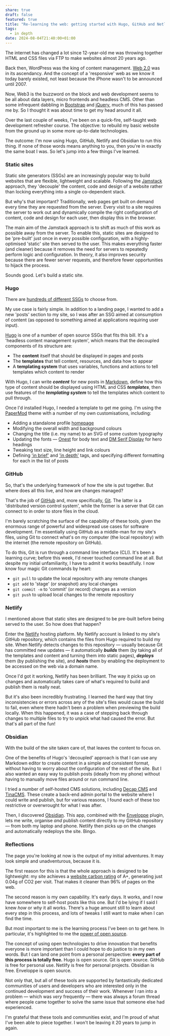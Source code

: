 ```yaml
---
share: true
draft: false
featured: true
title: "Re-learning the web: getting started with Hugo, GitHub and Netlify"
tags:
  - in depth
date: 2024-08-04T21:40:00+01:00
---
```

The internet has changed a lot since 12-year-old me was throwing together HTML and CSS files via FTP to make websites almost 20 years ago.

Back then, WordPress was the king of content management. [Web 2.0](https://www.oreilly.com/pub/a/web2/archive/what-is-web-20.html) was in its ascendancy. And the concept of a 'responsive' web as we know it today barely existed, not least because the iPhone wasn't to be announced until 2007.

Now, Web3 is the buzzword on the block and web development seems to be all about data layers, micro frontends and headless CMS. Other than some infrequent dabbling in [Bootstrap](https://getbootstrap.com) and [jQuery](https://jquery.com), much of this has passed me by. So I thought it was about time to get my head around it all.

Over the last couple of weeks, I've been on a quick-fire, self-taught web development refresher course. The objective: to rebuild my basic website from the ground up in some more up-to-date technologies.

The outcome: I'm now using Hugo, GitHub, Netlify and Obsidian to run this thing. If none of those words means anything to you, then you're in exactly the same boat I was. So let's jump into a few things I've learned.

### Static sites
Static site generators (SSGs) are an increasingly popular way to build websites that are flexible, lightweight and scalable. Following the [Jamstack](https://jamstack.org) approach, they 'decouple' the content, code and design of a website rather than locking everything into a single co-dependent stack.

But why's that important? Traditionally, web pages get built on demand every time they are requested from the server. Every visit to a site requires the server to work out and dynamically compile the right configuration of content, code and design for each user, then display this in the browser.

The main aim of the Jamstack approach is to shift as much of this work as possible away from the server. To enable this, static sites are designed to be 'pre-built' just once in every possible configuration, with a highly-optimised 'static' site then served to the user. This makes everything faster (and cleaner) because it removes the need for servers to repeatedly perform logic and configuration. In theory, it also improves security because there are fewer server requests, and therefore fewer opportunities to hijack the process.

Sounds good. Let's build a static site.

### Hugo
There are [hundreds of different SSGs](https://jamstack.org/generators/) to choose from.

My use case is fairly simple. In addition to a landing page, I wanted to add a new 'posts' section to my site, so I was after an SSG aimed at consumption of content (as opposed to something aimed at applications requiring user input).

[Hugo](https://gohugo.io "Hugo") is one of a number of open source SSGs that fits this bill. It's a 'headless content management system', which means that the decoupled components of its structure are:

- The **content** itself that should be displayed in pages and posts
- The **templates** that tell content, resources, and data how to appear 
- A **templating system** that uses variables, functions and actions to tell templates which content to render

With Hugo,  I can write ***content*** for new posts in [Markdown](https://daringfireball.net/projects/markdown/), define how this type of content should be displayed using HTML and CSS ***templates***, then use features of the ***templating system*** to tell the templates which content to pull through.

Once I'd installed Hugo, I needed a template to get me going. I'm using the [PaperMod](https://adityatelange.github.io/hugo-PaperMod/) theme with a number of my own customisations, including:

- Adding a standalone profile [homepage](https://tedw.co.uk)
- Modifying the overall width and background colours
- Changing the title (i.e. my name) to an SVG of some custom typography
- Updating the fonts — [Onest](https://onest.md/en) for body text and [DM Serif Display](https://fonts.google.com/specimen/DM+Serif+Display) for hero headings
- Tweaking text size, line height and link colours
- Defining ['in brief'](https://tedw.co.uk/tags/in-brief/) and ['in depth'](https://tedw.co.uk/tags/in-depth/) tags, and specifying different formatting for each in the list of posts

### GitHub
So, that's the underlying framework of how the site is put together. But where does all this live, and how are changes managed?

That's the job of [GitHub](https://github.com) and, more specifically, [Git](https://git-scm.com). The latter is a 'distributed version control system', while the former is a server that Git can connect to in order to store files in the cloud.

I'm barely scratching the surface of the capability of these tools, given the enormous range of powerful and widespread use cases for software development. I'm essentially using GitHub as a middle-man for my site's files, using Git to connect what's on my computer (the local repository) with the internet (the remote repository on GitHub).

To do this, Git is run through a command line interface (CLI). It's been a learning curve; before this week, I'd never touched command line at all. But despite my initial unfamiliarity, I have to admit it works beautifully. I now know four magic Git commands by heart:

- `git pull` to update the local repository with any remote changes
- `git add` to 'stage' (or snapshot) any local changes
- `git commit -m` to 'commit' (or record) changes as a version
- `git push` to upload local changes to the remote repository

### Netlify
I mentioned above that static sites are designed to be pre-built before being served to the user. So how does that happen?

Enter the [Netlify](https://www.netlify.com) hosting platform. My Netlify account is linked to my site's GitHub repository, which contains the files from Hugo required to build my site. When Netlify detects changes to this repository — usually because Git has committed new updates — it automatically ***builds*** them (by taking all of the templates and content and turning them into static pages), ***deploys*** them (by publishing the site), and ***hosts*** them by enabling the deployment to be accessed on the web via a domain name.

Once I'd got it working, Netlify has been brilliant. The way it picks up on changes and automatically takes care of what's required to build and publish them is really neat.

But it's also been incredibly frustrating. I learned the hard way that tiny inconsistencies or errors across any of the site's files would cause the build to fail, even where there hadn't been a problem when previewing the build locally. When this happened, it was a case of stepping back through changes to multiple files to try to unpick what had caused the error. But that's all part of the fun!

### Obsidian
With the build of the site taken care of, that leaves the content to focus on.

One of the benefits of Hugo's 'decoupled' approach is that I can use any Markdown editor to create content in a simple and consistent format, without having to worry about the configuration of the rest of the site. But I also wanted an easy way to publish posts (ideally from my phone) without having to manually move files around or run command line.

I tried a number of self-hosted CMS solutions, including [Decap CMS](https://decapcms.org) and [TinaCMS](https://tina.io). These create a back-end admin portal to the website where I could write and publish, but for various reasons, I found each of these too restrictive or overwrought for what I was after.

Then, I discovered [Obsidian](https://obsidian.md). This app, combined with the [Enveloppe](https://github.com/Enveloppe/obsidian-enveloppe) plugin, lets me write, organise *and* publish content directly to my GitHub repository — from both my laptop and phone. Netlify then picks up on the changes and automatically redeploys the site. Bingo.

### Reflections
The page you're looking at now is the output of my initial adventures. It may look simple and unadventurous, because it is.

The first reason for this is that the whole approach is designed to be lightweight: my site achieves a [website carbon rating](https://www.websitecarbon.com/website/tedw-co-uk/) of A+, generating just 0.04g of CO2 per visit. That makes it cleaner than 96% of pages on the web. 

The second reason is my own capability. It's early days. It works, and I now have somewhere to self-host posts like this one. But I'd be lying if I said I knew *how* or *why* it all works. There's a huge amount still to learn about every step in this process, and lots of tweaks I still want to make when I can find the time.

But most important to me is the learning process I've been on to get here. In particular, it's highlighted to me the [power of open source](https://opensource.googleblog.com/2024/04/the-power-of-open-source.html).

The concept of using open technologies to drive innovation that benefits everyone is more important than I could hope to do justice to in my own words. But I can land one point from a personal perspective: **every part of this process is totally free.** Hugo is open source. Git is open source. GitHub is free for personal use. Netlify is free for personal projects. Obsidian is free. Enveloppe is open source.

Not only that, but all of these tools are supported by fantastically dedicated communities of users and developers who are interested only in the continued development and success of their work. Whenever I ran into a problem — which was *very* frequently — there was always a forum thread where people came together to solve the same issue that someone else had experienced.

I'm grateful that these tools and communities exist, and I'm proud of what I've been able to piece together. I won't be leaving it 20 years to jump in again.